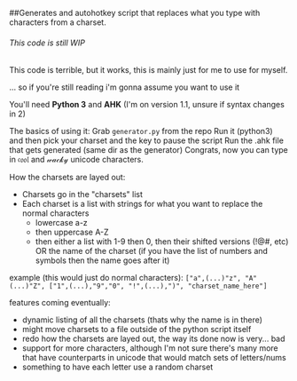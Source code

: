 ##Generates and autohotkey script that replaces what you type with characters from a charset.

###### This code is still WIP

This code is terrible, but it works, this is mainly just for me to use for myself.




... so if you're still reading i'm gonna assume you want to use it

You'll need **Python 3** and **AHK** (I'm on version 1.1, unsure if syntax changes in 2)

The basics of using it:
Grab `generator.py` from the repo
Run it (python3) and then pick your charset and the key to pause the script
Run the .ahk file that gets generated (same dir as the generator)
Congrats, now you can type in 𝔠𝔬𝔬𝔩 and 𝓌𝒶𝒸𝓀𝓎 unicode characters.


How the charsets are layed out:
- Charsets go in the "charsets" list
- Each charset is a list with strings for what you want to replace the normal characters
  - lowercase a-z
  - then uppercase A-Z
  - then either a list with 1-9 then 0, then their shifted versions (!@#, etc) OR the name of the charset
    (if you have the list of numbers and symbols then the name goes after it)
    
example (this would just do normal characters):
`["a",(...)"z", "A"(...)"Z", ["1",(...),"9","0", "!",(...),")", "charset_name_here"]`



features coming eventually:
  - dynamic listing of all the charsets (thats why the name is in there)
  - might move charsets to a file outside of the python script itself
  - redo how the charsets are layed out, the way its done now is very... bad
  - support for more characters, although I'm not sure there's many more that have counterparts in unicode that would match sets of letters/nums
  - something to have each letter use a random charset

